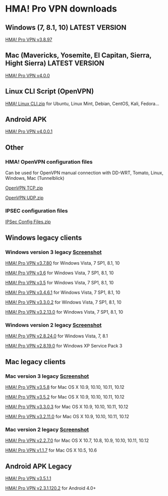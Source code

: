 # HMA! Pro VPN downloads

## Windows (7, 8.1, 10) LATEST VERSION
[HMA! Pro VPN v3.8.97](https://github.com/milansky/HMA-VPN/raw/master/HMA_Latest/Windows/hma_pro_vpn_setup3.8.97.exe)

## Mac (Mavericks, Yosemite, El Capitan, Sierra, Hight Sierra) LATEST VERSION
[HMA! Pro VPN v4.0.0](https://github.com/milansky/HMA-VPN/raw/master/HMA_Latest/Mac/HMA-Pro-VPN_4.0.0.dmgg)

## Linux CLI Script (OpenVPN)

[HMA! Linux CLI.zip](https://github.com/milansky/HMA-VPN/raw/master/HMA_Linux/hma-linux.zip) for Ubuntu, Linux Mint, Debian, CentOS, Kali, Fedora...

## Android APK

[HMA! Pro VPN v4.0.0.1](https://github.com/milansky/HMA-VPN/blob/master/HMA_Latest/Android/app-hma-4.0.0.1.apk)

## Other

### HMA! OpenVPN configuration files
Can be used for OpenVPN manual connection with DD-WRT, Tomato, Linux, Windows, Mac (Tunnelblick) 

[OpenVPN TCP.zip](https://github.com/milansky/HMA-VPN/raw/master/Other/OpenVPN_Config_files/HMA_OpenVPN_TCP.zip)

[OpenVPN UDP.zip](https://github.com/milansky/HMA-VPN/raw/master/Other/OpenVPN_Config_files/HMA_OpenVPN_UDP.zip)

### IPSEC configuration files

[IPSec Config Files.zip](https://github.com/milansky/HMA-VPN/raw/master/Other/IPSec_Config_files/shrewsoft-ipsec.zip)

## Windows legacy clients

### Windows version 3 legacy [Screenshot](https://p6.zdassets.com/hc/theme_assets/287093/200032898/3.7.login.PNG)

[HMA! Pro VPN v3.7.80](https://github.com/milansky/HMA-VPN/blob/master/HMA_Legacy/Windows/Version_3/hma_pro_vpn_setup3.7.80.exe) for Windows Vista, 7 SP1, 8.1, 10

[HMA! Pro VPN v3.6](https://github.com/milansky/HMA-VPN/raw/master/HMA_Legacy/Windows/Version_3/hma_pro_vpn_setup_v3.6.exe) for Windows Vista, 7 SP1, 8.1, 10

[HMA! Pro VPN v3.5](https://github.com/milansky/HMA-VPN/raw/master/HMA_Legacy/Windows/Version_3/hma_pro_vpn_setup_v3.5.exe) for Windows Vista, 7 SP1, 8.1, 10

[HMA! Pro VPN v3.4.6.1](https://github.com/milansky/HMA-VPN/raw/master/HMA_Legacy/Windows/Version_3/HMA-Pro-VPN-3.4.6.1-install.exe) for Windows Vista, 7 SP1, 8.1, 10

[HMA! Pro VPN v3.3.0.2](https://github.com/milansky/HMA-VPN/raw/master/HMA_Legacy/Windows/Version_3/HMA-Pro-VPN-3.3.0.2-install.exe) for Windows Vista, 7 SP1, 8.1, 10

[HMA! Pro VPN v3.2.13.0](https://github.com/milansky/HMA-VPN/raw/master/HMA_Legacy/Windows/Version_3/HMA-Pro-VPN-3.2.13.0-install.exe) for Windows Vista, 7 SP1, 8.1, 10

### Windows version 2 legacy [Screenshot](https://goo.gl/K52aiv)
[HMA! Pro VPN v2.8.24.0](https://github.com/milansky/HMA-VPN/raw/master/HMA_Legacy/Windows/Version_2/HMA-Pro-VPN-2.8.24.0-installer.exe) for Windows Vista, 7, 8.1

[HMA! Pro VPN v2.8.19.0](https://github.com/milansky/HMA-VPN/raw/master/HMA_Legacy/Windows/Version_2/HMA-Pro-VPN-2.8.19.0-install.exe) for Windows XP Service Pack 3

## Mac legacy clients

### Mac version 3 legacy [Screenshot](https://p6.zdassets.com/hc/theme_assets/287093/200032898/3.7.login.PNG)

[HMA! Pro VPN v3.5.8](https://github.com/milansky/HMA-VPN/raw/master/HMA_Legacy/Mac/Version_3/HMA-Pro-VPN_v3.5.8.dmg) for Mac OS X 10.9, 10.10, 10.11, 10.12

[HMA! Pro VPN v3.5.2](https://github.com/milansky/HMA-VPN/raw/master/HMA_Legacy/Mac/Version_3/HMA-Pro-VPN-macOS-3.5.2.dmg) for Mac OS X 10.9, 10.10, 10.11, 10.12

[HMA! Pro VPN v3.3.0.3](https://github.com/milansky/HMA-VPN/raw/master/HMA_Legacy/Mac/Version_3/HMA-Pro-VPN-macOS-3.3.0.3.dmg) for Mac OS X 10.9, 10.10, 10.11, 10.12

[HMA! Pro VPN v3.2.11.0](https://github.com/milansky/HMA-VPN/raw/master/HMA_Legacy/Mac/Version_3/HMA-Pro-VPN-macOS-3.2.11.0.dmg) for Mac OS X 10.9, 10.10, 10.11, 10.12

### Mac version 2 legacy [Screenshot](https://goo.gl/K52aiv)

[HMA! Pro VPN v2.2.7.0](https://github.com/milansky/HMA-VPN/raw/master/HMA_Legacy/Mac/Version_2/HMA-Pro-VPN-2.2.7.0.pkg) for Mac OS X 10.7, 10.8, 10.9, 10.10, 10.11, 10.12

[HMA! Pro VPN v1.1.7](https://github.com/milansky/HMA-VPN/raw/master/HMA_Legacy/Mac/Version_2/HMA-Pro-VPN-1.1.7-install.dmg) for Mac OS X 10.5, 10.6

## Android APK Legacy

[HMA! Pro VPN v3.5.1.1](https://github.com/milansky/HMA-VPN/raw/master/HMA_Legacy/Android/HMA-3.5.1.1.apk)

[HMA! Pro VPN v2.3.1.120.2](https://github.com/milansky/HMA-VPN/raw/master/HMA_Legacy/Android/hma-vpn-proxy-wifi-security%202.3.1.120.2.apk) for Android 4.0+
